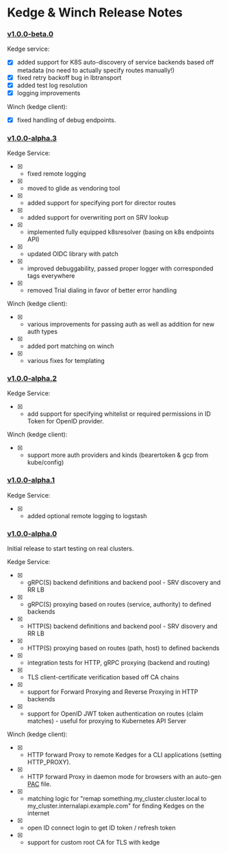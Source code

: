# Kedge & Winch Release Notes

### [v1.0.0-beta.0](https://github.com/mwitkow/kedge/releases/tag/v1.0.0-beta.0)
Kedge service:
* [x] added support for K8S auto-discovery of service backends based off metadata (no need to actually specify routes manually!)
* [x] fixed retry backoff bug in lbtransport
* [x] added test log resolution
* [x] logging improvements

Winch (kedge client):
* [x]  fixed handling of debug endpoints.

### [v1.0.0-alpha.3](https://github.com/mwitkow/kedge/releases/tag/v1.0.0-alpha.3)
Kedge Service:
* [x] - fixed remote logging
* [x] - moved to glide as vendoring tool
* [x] - added support for specifying port for director routes
* [x] - added support for overwriting port on SRV lookup
* [x] - implemented fully equipped k8sresolver (basing on k8s endpoints API)
* [x] - updated OIDC library with patch
* [x] - improved debuggability, passed proper logger with corresponded tags everywhere
* [x] - removed Trial dialing in favor of better error handling

Winch (kedge client):
* [x] - various improvements for passing auth as well as addition for new auth types
* [x] - added port matching on winch
* [x] - various fixes for templating

### [v1.0.0-alpha.2](https://github.com/mwitkow/kedge/releases/tag/v1.0.0-alpha.2)
Kedge Service:
* [x] - add support for specifying whitelist or required permissions in ID Token for OpenID provider. 

Winch (kedge client):
* [x] - support more auth providers and kinds (bearertoken & gcp from kube/config)

### [v1.0.0-alpha.1](https://github.com/mwitkow/kedge/releases/tag/v1.0.0-alpha.1)
Kedge Service:
* [x] - added optional remote logging to logstash

### [v1.0.0-alpha.0](https://github.com/mwitkow/kedge/releases/tag/v1.0.0-alpha.0)
Initial release to start testing on real clusters.

Kedge Service:
* [x] - gRPC(S) backend definitions and backend pool - SRV discovery and RR LB
* [x] - gRPC(S) proxying based on routes (service, authority) to defined backends
* [x] - HTTP(S) backend definitions and backend pool - SRV disovery and RR LB
* [x] - HTTP(S) proxying based on routes (path, host) to defined backends
* [x] - integration tests for HTTP, gRPC proxying (backend and routing)
* [x] - TLS client-certificate verification based off CA chains
* [x] - support for Forward Proxying and Reverse Proxying in HTTP backends
* [x] - support for OpenID JWT token authentication on routes (claim matches) - useful for proxying to Kubernetes API Server

Winch (kedge client):
* [x] - HTTP forward Proxy to remote Kedges for a CLI applications (setting HTTP_PROXY).
* [x] - HTTP forward Proxy in daemon mode for browsers with an auto-gen [PAC](https://en.wikipedia.org/wiki/Proxy_auto-config) file.
* [x] - matching logic for "remap something.my_cluster.cluster.local to my_cluster.internalapi.example.com" for finding Kedges on the internet
* [x] - open ID connect login to get ID token / refresh token
* [x] - support for custom root CA for TLS with kedge